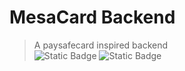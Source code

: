 # MesaCard Backend
> A paysafecard inspired backend<br>
![Static Badge](https://img.shields.io/badge/Made_for-Node.js%20v20.5.1-blue?style=for-the-badge)
![Static Badge](https://img.shields.io/badge/Production%20Ready-green?style=for-the-badge)
